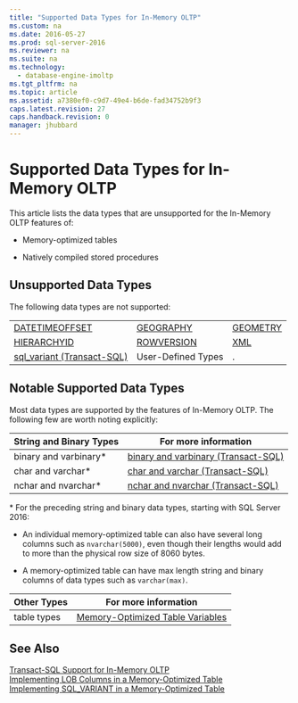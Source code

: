 ```yaml
---
title: "Supported Data Types for In-Memory OLTP"
ms.custom: na
ms.date: 2016-05-27
ms.prod: sql-server-2016
ms.reviewer: na
ms.suite: na
ms.technology: 
  - database-engine-imoltp
ms.tgt_pltfrm: na
ms.topic: article
ms.assetid: a7380ef0-c9d7-49e4-b6de-fad34752b9f3
caps.latest.revision: 27
caps.handback.revision: 0
manager: jhubbard
---
```

# Supported Data Types for In-Memory OLTP
This article lists the data types that are unsupported for the In-Memory OLTP features of:  
  
-   Memory-optimized tables  
  
-   Natively compiled stored procedures  
  
## Unsupported Data Types  
 The following data types are not supported:  
  
||||  
|-|-|-|  
|[DATETIMEOFFSET](assetId:///a0455b71-ca25-476e-a7a8-0770f1860bb7)|[GEOGRAPHY](assetId:///d9e4952a-1841-4465-a64b-11e9288dba1d)|[GEOMETRY](assetId:///3fefdf7b-f931-404c-821c-82c0375eaf51)|  
|[HIERARCHYID](assetId:///69b756e0-a1df-45b3-8a24-6ded8658aefe)|[ROWVERSION](assetId:///65c9cf0e-3e8a-45f8-87b3-3460d96afb0b)|[XML](assetId:///9198f671-8e61-4ca4-9c3a-859f84020e62)|  
|[sql_variant (Transact-SQL)](assetId:///01229779-8bc1-4c7d-890a-8246d4899250)|User-Defined Types|.|  
  
## Notable Supported Data Types  
 Most data types are supported by the features of In-Memory OLTP. The following few are worth noting explicitly:  
  
|String and Binary Types|For more information|  
|-----------------------------|--------------------------|  
|binary and varbinary*|[binary and varbinary (Transact-SQL)](assetId:///bcce65f9-10db-4b3e-bfaf-dfc06c6f820f)|  
|char and varchar*|[char and varchar (Transact-SQL)](assetId:///282cd982-f4fb-4b22-b2df-9e8478f13f6a)|  
|nchar and nvarchar*|[nchar and nvarchar (Transact-SQL)](assetId:///81ee5637-ee31-4c4d-96d0-56c26a742354)|  
  
 \* For the preceding string and binary data types, starting with SQL Server 2016:  
  
-   An individual memory-optimized table can also have several long columns such as `nvarchar(5000)`, even though their lengths would add to more than the physical row size of 8060 bytes.  
  
-   A memory-optimized table can have max length string and binary columns of data types such as `varchar(max)`.  
  
|Other Types|For more information|  
|-----------------|--------------------------|  
|table types|[Memory-Optimized Table Variables](../../Topics/TopicNameNotContainA/Memory-Optimized-Table-Variables.md)|  
  
## See Also  
 [Transact-SQL Support for In-Memory OLTP](../../Topics/TopicNameNotContainA/Transact-SQL-Support-for-In-Memory-OLTP.md)   
 [Implementing LOB Columns in a Memory-Optimized Table](assetId:///bd8df0a5-12b9-4f4c-887c-2fb78dd79f4e)   
 [Implementing SQL_VARIANT in a Memory-Optimized Table](../../Topics/TopicNameContainA/Implementing-SQL_VARIANT-in-a-Memory-Optimized-Table.md)